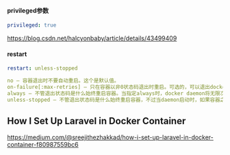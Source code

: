 #### privileged参数
```yml
privileged: true
```
https://blog.csdn.net/halcyonbaby/article/details/43499409

#### restart
```yml
restart: unless-stopped
```
```yml
no – 容器退出时不要自动重启。这个是默认值。
on-failure[:max-retries] – 只在容器以非0状态码退出时重启。可选的，可以退出docker daemon尝试重启容器的次数。
always – 不管退出状态码是什么始终重启容器。当指定always时，docker daemon将无限次数地重启容器。容器也会在daemon启动时尝试重启，不管容器当时的状态如何。
unless-stopped – 不管退出状态码是什么始终重启容器，不过当daemon启动时，如果容器之前已经为停止状态，不要尝试启动它。
```

## How I Set Up Laravel in Docker Container
https://medium.com/@sreejithezhakkad/how-i-set-up-laravel-in-docker-container-f80987559bc6
